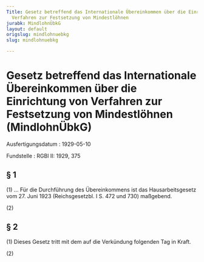 ```yaml
---
Title: Gesetz betreffend das Internationale Übereinkommen über die Einrichtung von
  Verfahren zur Festsetzung von Mindestlöhnen
jurabk: MindlohnÜbkG
layout: default
origslug: mindlohnuebkg
slug: mindlohnuebkg

---
```


# Gesetz betreffend das Internationale Übereinkommen über die Einrichtung von Verfahren zur Festsetzung von Mindestlöhnen (MindlohnÜbkG)

Ausfertigungsdatum
:   1929-05-10

Fundstelle
:   RGBl II: 1929, 375



## § 1

(1) ... Für die Durchführung des Übereinkommens ist das
Hausarbeitsgesetz vom 27. Juni 1923 (Reichsgesetzbl. I S. 472 und 730)
maßgebend.

(2)


## § 2

(1) Dieses Gesetz tritt mit dem auf die Verkündung folgenden Tag in
Kraft.

(2)

